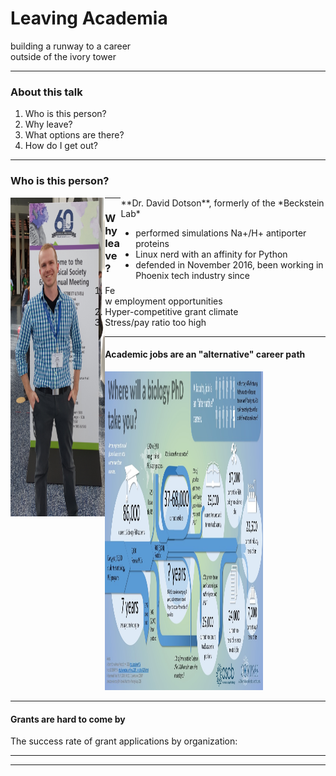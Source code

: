 # Leaving Academia
building a runway to a career<br>
outside of the ivory tower

---

### About this talk

<ol>
<li class="fragment" data-fragment-index="0">Who is this person?</li>
<li class="fragment" data-fragment-index="1">Why leave?</li>
<li class="fragment" data-fragment-index="2">What options are there?</li>
<li class="fragment" data-fragment-index="3">How do I get out?</li>
</ol>

---

### Who is this person?

<div style="width:30%;float:left">
<img src="./images/2016-03-02 15.20.14_cropped.jpg" alt="Dr. David Dotson" style="width:253px;height:510px;">
</div>

<div style="width:65%;float:right" align="left">
**Dr. David Dotson**, formerly of the *Beckstein Lab*
<ul>
<li class="fragment" data-fragment-index="0">performed simulations Na+/H+ antiporter proteins</li>
<li class="fragment" data-fragment-index="1">Linux nerd with an affinity for Python</li>
<li class="fragment" data-fragment-index="2">defended in November 2016, been working in Phoenix tech industry since</li>
</ul>
</div>

---

### Why leave?

<ol>
<li class="fragment" data-fragment-index="0">Few employment opportunities</li>
<li class="fragment" data-fragment-index="1">Hyper-competitive grant climate</li>
<li class="fragment" data-fragment-index="2">Stress/pay ratio too high</li>
</ol>

----

#### Academic jobs are an "alternative" career path

<img src="./images/career.jpg" alt="Career paths of Ph.D. students" style="width:253px;height:510px;">

----

#### Grants are hard to come by

The success rate of grant applications by organization:

----


----
